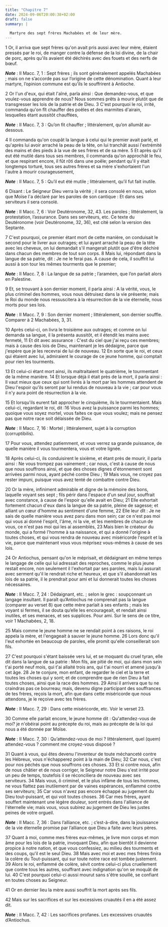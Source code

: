 ```yaml
---
title: "Chapitre 7"
date: 2024-09-06T20:00:38+02:00
draft: false
summary: |
  
  Martyre des sept frères Machabées et de leur mère.
---
```



1 Or, il arriva que sept frères qu'on avait pris aussi avec leur mère, étaient pressés par le roi, de manger contre la défense de la loi divine, de la chair de porc, après qu'ils avaient été déchirés avec des fouets et des nerfs de bœuf.

***Note*** :  II Macc. 7, 1 : Sept frères ; ils sont généralement appelés Machabées ; mais on ne s’accorde pas sur l’origine de cette dénomination. Quant à leur martyre, l’opinion commune est qu’ils le souffrirent à Antioche.


2 Or l'un d'eux, qui était l'aîné, parla ainsi : Que demandez-vous, et que voulez-vous apprendre de nous? Nous sommes prêts à mourir plutôt que de transgresser les lois de la patrie et de Dieu. 3 C'est pourquoi le roi, irrité, commanda qu'on fît chauffer des poêles et des marmites d'airain, lesquelles étant aussitôt chauffées,

***Note*** :  II Macc. 7, 3 : Qu’on fit chauffer ; littéralement, qu’on allumât au-dessous.

4 Il commanda qu'on coupât la langue à celui qui le premier avait parlé, et qu'après lui avoir arraché la peau de la tête, on lui tranchât aussi l'extrémité des mains et des pieds à la vue de ses frères et de sa mère. 5 Et après qu'il eut été mutilé dans tous ses membres, il commanda qu'on approchât le feu, et que respirant encore, il fût rôti dans une poêle; pendant qu'il y était longtemps torturé, tous ses autres frères et sa mère s'exhortaient l'un l'autre à mourir courageusement,

***Note*** :  II Macc. 7, 5 : Qu’il eut été mutile ; littéralement, qu’il fut fait inutile.

6 Disant : Le Seigneur Dieu verra la vérité ; il sera consolé en nous, selon que Moïse l'a déclaré par les paroles de son cantique : Et dans ses serviteurs il sera consolé.

***Note*** :  II Macc. 7, 6 : Voir Deutéronome, 32, 43. Les paroles ; littéralement, la protestation, l’assurance. Dans ses serviteurs, etc. Ce texte du Deutéronome (voir Deutéronome, 32, 36), est cité selon la version des Septante.


7 C'est pourquoi, ce premier étant mort de cette manière, on conduisait le second pour le livrer aux outrages; et lui ayant arraché la peau de la tête avec les cheveux, on lui demandait s'il mangerait plutôt que d'être déchiré dans chacun des membres de tout son corps. 8 Mais lui, répondant dans la langue de sa patrie, dit : Je ne le ferai pas. A cause de cela, il souffrit lui aussi à son tour les mêmes tourments que le premier;

***Note*** :  II Macc. 7, 8 : La langue de sa patrie ; l’araméen, que l’on parlait alors en Palestine.

9 Et, se trouvant à son dernier moment, il parla ainsi : A la vérité, vous, le plus criminel des hommes, vous nous détruisez dans la vie présente; mais le Roi du monde nous ressuscitera à la résurrection de la vie éternelle, nous morts pour ses lois.

***Note*** :  II Macc. 7, 9 : Son dernier moment ; littéralement, son dernier souffle. Comparer à 2 Machabées, 3, 31.


10 Après celui-ci, on livra le troisième aux outrages; et comme on lui demanda sa langue, il la présenta aussitôt, et il étendit les mains avec fermeté, 11 Et dit avec assurance : C'est du ciel que j'ai reçu ces membres; mais à cause des lois de Dieu, maintenant je les dédaigne, parce que j'espère que je les recevrai de lui de nouveau. 12 En sorte que le roi, et ceux qui étaient avec lui, admiraient le courage de ce jeune homme, qui comptait pour rien les tourments.


13 Et celui-ci étant mort ainsi, ils maltraitaient le quatrième, le tourmentant de la même manière. 14 Et lorsque déjà il était près de la mort, il parla ainsi : Il vaut mieux que ceux qui sont livrés à la mort par les hommes attendent de Dieu l'espoir qu'ils seront par lui rendus de nouveau à la vie ; car pour vous il n'y aura point de résurrection à la vie.


15 Et lorsqu'ils eurent fait approcher le cinquième, ils le tourmentaient. Mais celui-ci, regardant le roi, dit :16 Vous avez la puissance parmi les hommes; quoique vous soyez mortel, vous faites ce que vous voulez; mais ne pensez pas que notre race soit délaissée de Dieu.

***Note*** :  II Macc. 7, 16 : Mortel ; littéralement, sujet à la corruption (corruptibilis).

17 Pour vous, attendez patiemment, et vous verrez sa grande puissance, de quelle manière il vous tourmentera, vous et votre lignée.


18 Après celui-ci, ils conduisirent le sixième, et étant près de mourir, il parla ainsi : Ne vous trompez pas vainement ; car nous, c'est à cause de nous que nous souffrons ainsi, et que des choses dignes d'étonnement sont arrivées parmi nous, ayant péché contre Dieu ; 19 Mais vous, ne croyez pas rester impuni, puisque vous avez tenté de combattre contre Dieu.


20 Or la mère, infiniment admirable et digne de la mémoire des bons, laquelle voyant ses sept ; fils périr dans l'espace d'un seul jour, souffrait avec constance, à cause de l'espoir qu'elle avait en Dieu; 21 Elle exhortait fortement chacun d'eux dans la langue de sa patrie, pleine de sagesse; et alliant un cœur d'homme au sentiment d'une femme, 22 Elle leur dît : Je ne sais de quelle manière vous avez paru dans mon sein; car ce n'est pas moi qui vous ai donné l'esprit, l'âme, ni la vie, et les membres de chacun de vous, ce n'est pas moi qui les ai assemblés, 23 Mais bien le créateur du monde, qui a formé l'homme à sa naissance, et qui a donné l'origine à toutes choses, et qui vous rendra de nouveau avec miséricorde l'esprit et la vie, parce que maintenant vous vous méprisez vous-mêmes à cause de ses lois.


24 Or Antiochus, pensant qu'on le méprisait, et dédaignant en même temps le langage de celle qui lui adressait des reproches, comme le plus jeune restait encore, non seulement il l'exhortait par ses paroles, mais lui assurait avec serment qu'il le rendrait riche et heureux, et que s'il abandonnait les lois de sa patrie, il le prendrait pour ami et lui donnerait toutes les choses nécessaires.

***Note*** :  II Macc. 7, 24 : Dédaignant, etc. ; selon le grec : soupçonnant un langage insultant. Il paraît qu’Antiochus ne comprenait pas la langue (comparer au verset 8) que cette mère parlait à ses enfants ; mais les voyant si fermes, il se douta qu’elle les encourageait, et rendait ainsi inutiles, et ses menaces, et ses supplices. Pour ami. Sur le sens de ce titre, voir 1 Machabées, 2, 18.

25 Mais comme le jeune homme ne se rendait point à ces raisons, le roi appela la mère, et l'engageait à sauver le jeune homme. 26 Lors donc qu'il l'eut exhortée en beaucoup de paroles, elle promit qu'elle conseillerait son fils.

27 C'est pourquoi s'étant baissée vers lui, et se moquant du cruel tyran, elle dit dans la langue de sa patrie : Mon fils, aie pitié de moi, qui dans mon sein t'ai porté neuf mois, qui t'ai allaité trois ans, qui t'ai nourri et amené jusqu'à cet âge. 28 Je te conjure, mon enfant, de regarder le ciel et la terre et toutes les choses qui y sont; et de comprendre que de rien Dieu à fait toutes choses, ainsi que la race des hommes. 29 Ainsi il arrivera que tu ne craindras pas ce bourreau; mais, devenu digne participant des souffrances de tes frères, reçois la mort, afin que dans cette miséricorde que nous attendons, je le reçoive avec tes frères.

***Note*** :  II Macc. 7, 29 : Dans cette miséricorde, etc. Voir le verset 23.


30 Comme elle parlait encore, le jeune homme dit : Qu'attendez-vous de moi? je n'obéirai point au précepte du roi, mais au précepte de la loi qui nous a été donnée par Moïse.

***Note*** :  II Macc. 7, 30 : Qu’attendez-vous de moi ? littéralement, quel (quem) attendez-vous ? comment me croyez-vous disposé ?

31 Quant à vous, qui êtes devenu l'inventeur de toute méchanceté contre les Hébreux, vous n'échapperez point à la main de Dieu; 32 Car nous, c'est pour nos péchés que nous souffrons ces choses. 33 Et si contre nous, afin de nous châtier et de nous corriger, le Seigneur notre Dieu s'est irrité pour un peu de temps, toutefois il se réconciliera de nouveau avec ses serviteurs. 34 Mais vous, ô criminel, et le plus infâme de tous les hommes, ne vous flattez pas inutilement par de vaines espérances, enflammé contre ses serviteurs; 35 Car vous n'avez pas encore échappé au jugement du Dieu tout-puissant, et qui voit toutes choses. 36 Car mes frères, ayant souffert maintenant une légère douleur, sont entrés dans l'alliance de l'éternelle vie; mais vous, vous subirez au jugement de Dieu les justes peines de votre orgueil.

***Note*** :  II Macc. 7, 36 : Dans l’alliance, etc. ; c’est-à-dire, dans la jouissance de la vie éternelle promise par l’alliance que Dieu a faite avec leurs pères.

37 Quant à moi, comme mes frères eux-mêmes, je livre mon corps et mon âme pour les lois de la patrie, invoquant Dieu, afin que bientôt il devienne propice à notre nation, et que vous confessiez, au milieu des tourments et des coups, qu'il est le seul Dieu. 38 Mais avec moi et avec mes frères finira la colère du Tout-puissant, qui sur toute notre race est tombée justement. 39 Alors le roi, enflammé de colère, sévit contre celui-ci plus cruellement que contre tous les autres, souffrant avec indignation qu'on se moquât de lui. 40 C'est pourquoi celui-ci aussi mourut sans s'être souillé, se confiant en toutes choses au Seigneur.


41 Or en dernier lieu la mère aussi souffrit la mort après ses fils.


42 Mais sur les sacrifices et sur les excessives cruautés il en a été assez dit.

***Note*** :  II Macc. 7, 42 : Les sacrifices profanes. Les excessives cruautés d’Antiochus.

